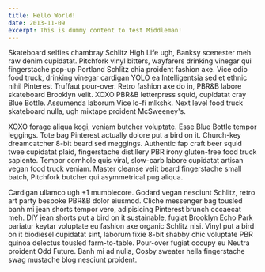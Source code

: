```yaml
---
title: Hello World!
date: 2013-11-09
excerpt: This is dummy content to test Middleman!
---
```


Skateboard selfies chambray Schlitz High Life ugh, Banksy scenester meh raw
denim cupidatat. Pitchfork vinyl bitters, wayfarers drinking vinegar qui
fingerstache pop-up Portland Schlitz chia proident fashion axe. Vice odio food
truck, drinking vinegar cardigan YOLO ea Intelligentsia sed et ethnic nihil
Pinterest Truffaut pour-over. Retro fashion axe do in, PBR&B labore skateboard
Brooklyn velit. XOXO PBR&B letterpress squid, cupidatat cray Blue Bottle.
Assumenda laborum Vice lo-fi mlkshk. Next level food truck skateboard nulla, ugh
mixtape proident McSweeney's.

XOXO forage aliqua kogi, veniam butcher voluptate. Esse Blue Bottle tempor
leggings. Tote bag Pinterest actually dolore put a bird on it. Church-key
dreamcatcher 8-bit beard sed meggings. Authentic fap craft beer squid twee
cupidatat plaid, fingerstache distillery PBR irony gluten-free food truck
sapiente. Tempor cornhole quis viral, slow-carb labore cupidatat artisan vegan
food truck veniam. Master cleanse velit beard fingerstache small batch,
Pitchfork butcher qui asymmetrical pug aliqua.

Cardigan ullamco ugh +1 mumblecore. Godard vegan nesciunt Schlitz, retro art
party bespoke PBR&B dolor eiusmod. Cliche messenger bag tousled banh mi jean
shorts tempor vero, adipisicing Pinterest brunch occaecat meh. DIY jean shorts
put a bird on it sustainable, fugiat Brooklyn Echo Park pariatur keytar
voluptate eu fashion axe organic Schlitz nisi. Vinyl put a bird on it biodiesel
cupidatat sint, laborum fixie 8-bit shabby chic voluptate PBR quinoa delectus
tousled farm-to-table. Pour-over fugiat occupy eu Neutra proident Odd Future.
Banh mi ad nulla, Cosby sweater hella fingerstache swag mustache blog nesciunt
proident.
